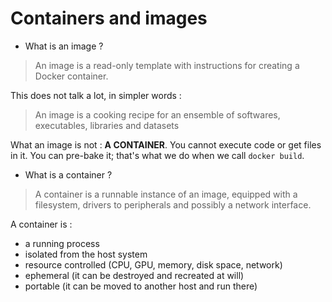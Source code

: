 # Containers and images

- What is an image ?

> An image is a read-only template with instructions for creating a Docker container. 

This does not talk a lot, in simpler words :

> An image is a cooking recipe for an ensemble of softwares, executables, libraries and datasets

What an image is not : **A CONTAINER**. You cannot execute code or get files in it. You can pre-bake it; that's what we do when we call `docker build`.

- What is a container ?

> A container is a runnable instance of an image, equipped with a filesystem, drivers to peripherals and possibly a network interface.

A container is :
- a running process
- isolated from the host system
- resource controlled (CPU, GPU, memory, disk space, network)
- ephemeral (it can be destroyed and recreated at will)
- portable (it can be moved to another host and run there)